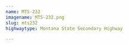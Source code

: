 ```yaml
---
name: MTS-232
imagename: MTS-232.png
slug: mts232
highwaytype: Montana State Secondary Highway

---
```

